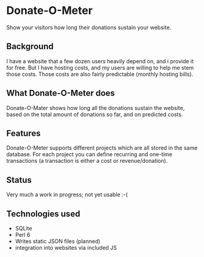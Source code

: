 Donate-O-Meter
==============

Show your visitors how long their donations sustain your website.

Background
----------

I have a website that a few dozen users heavily depend on, and i provide
it for free. But I have hosting costs, and my users are willing to help
me stem those costs. Those costs are also fairly predictable (monthly hosting
bills).

What Donate-O-Meter does
------------------------

Donate-O-Mater shows how long all the donations sustain the website, based
on the total amount of donations so far, and on predicted costs.


Features
--------

Donate-O-Meter supports different projects which are all stored in
the same database. For each project you can define recurring and one-time
transactions (a transaction is either a cost or revenue/donation).


Status
------

Very much a work in progress; not yet usable :-(

Technologies used
-----------------

* SQLite
* Perl 6
* Writes static JSON files (planned)
* integration into websites via included JS
